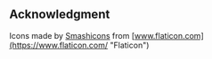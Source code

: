 ## Acknowledgment

Icons made by [Smashicons](https://www.flaticon.com/authors/smashicons "Smashicons") from [www.flaticon.com](https://www.flaticon.com/ "Flaticon")



